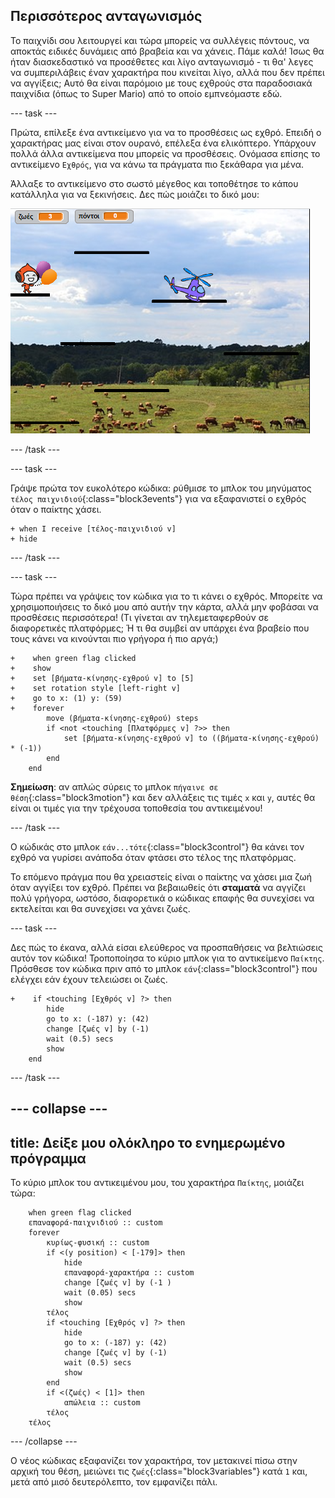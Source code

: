 ## Περισσότερος ανταγωνισμός

Το παιχνίδι σου λειτουργεί και τώρα μπορείς να συλλέγεις πόντους, να αποκτάς ειδικές δυνάμεις από βραβεία και να χάνεις. Πάμε καλά! Ίσως θα ήταν διασκεδαστικό να προσέθετες και λίγο ανταγωνισμό - τι θα' λεγες να συμπεριλάβεις έναν χαρακτήρα που κινείται λίγο, αλλά που δεν πρέπει να αγγίξεις; Αυτό θα είναι παρόμοιο με τους εχθρούς στα παραδοσιακά παιχνίδια \(όπως το Super Mario\) από το οποίο εμπνεόμαστε εδώ.

--- task ---

Πρώτα, επίλεξε ένα αντικείμενο για να το προσθέσεις ως εχθρό. Επειδή ο χαρακτήρας μας είναι στον ουρανό, επέλεξα ένα ελικόπτερο. Υπάρχουν πολλά άλλα αντικείμενα που μπορείς να προσθέσεις. Ονόμασα επίσης το αντικείμενο `Εχθρός`, για να κάνω τα πράγματα πιο ξεκάθαρα για μένα.

Άλλαξε το αντικείμενο στο σωστό μέγεθος και τοποθέτησε το κάπου κατάλληλα για να ξεκινήσεις. Δες πώς μοιάζει το δικό μου:

![Το αντικείμενο εχθρικού ελικοπτέρου](images/enemySprite.png)

--- /task ---

--- task ---

Γράψε πρώτα τον ευκολότερο κώδικα: ρύθμισε το μπλοκ του μηνύματος `τέλος παιχνιδιού`{:class="block3events"} για να εξαφανιστεί ο εχθρός όταν ο παίκτης χάσει.

```blocks3
+ when I receive [τέλος-παιχνιδιού v]
+ hide
```

--- /task ---

--- task ---

Τώρα πρέπει να γράψεις τον κώδικα για το τι κάνει ο εχθρός. Μπορείτε να χρησιμοποιήσεις το δικό μου από αυτήν την κάρτα, αλλά μην φοβάσαι να προσθέσεις περισσότερα! (Τι γίνεται αν τηλεμεταφερθούν σε διαφορετικές πλατφόρμες; Ή τι θα συμβεί αν υπάρχει ένα βραβείο που τους κάνει να κινούνται πιο γρήγορα ή πιο αργά;)

```blocks3
+    when green flag clicked
+    show
+    set [βήματα-κίνησης-εχθρού v] to [5]
+    set rotation style [left-right v]
+    go to x: (1) y: (59)
+    forever
        move (βήματα-κίνησης-εχθρού) steps
        if <not <touching [Πλατφόρμες v] ?>> then
            set [βήματα-κίνησης-εχθρού v] to ((βήματα-κίνησης-εχθρού) * (-1))
        end
    end
```

**Σημείωση**: αν απλώς σύρεις το μπλοκ `πήγαινε σε θέση`{:class="block3motion"} και δεν αλλάξεις τις τιμές `x` και `y`, αυτές θα είναι οι τιμές για την τρέχουσα τοποθεσία του αντικειμένου!

--- /task ---

Ο κώδικάς στο μπλοκ `εάν...τότε`{:class="block3control"} θα κάνει τον εχθρό να γυρίσει ανάποδα όταν φτάσει στο τέλος της πλατφόρμας.

Το επόμενο πράγμα που θα χρειαστείς είναι ο παίκτης να χάσει μια ζωή όταν αγγίξει τον εχθρό. Πρέπει να βεβαιωθείς ότι **σταματά** να αγγίζει πολύ γρήγορα, ωστόσο, διαφορετικά ο κώδικας επαφής θα συνεχίσει να εκτελείται και θα συνεχίσει να χάνει ζωές.

--- task ---

Δες πώς το έκανα, αλλά είσαι ελεύθερος να προσπαθήσεις να βελτιώσεις αυτόν τον κώδικα! Τροποποίησα το κύριο μπλοκ για το αντικείμενο `Παίκτης`. Πρόσθεσε τον κώδικα πριν από το μπλοκ `εάν`{:class="block3control"} που ελέγχει εάν έχουν τελειώσει οι ζωές.

```blocks3
+    if <touching [Εχθρός v] ?> then
        hide
        go to x: (-187) y: (42)
        change [ζωές v] by (-1)
        wait (0.5) secs
        show
    end
```

--- /task ---

--- collapse ---
---
title: Δείξε μου ολόκληρο το ενημερωμένο πρόγραμμα
---

Το κύριο μπλοκ του αντικειμένου μου, του χαρακτήρα `Παίκτης`, μοιάζει τώρα:

```blocks3
    when green flag clicked
    επαναφορά-παιχνιδιού :: custom
    forever
        κυρίως-φυσική :: custom
        if <(y position) < [-179]> then
            hide
            επαναφορά-χαρακτήρα :: custom
            change [ζωές v] by (-1 )
            wait (0.05) secs
            show
        τέλος
        if <touching [Εχθρός v] ?> then
            hide
            go to x: (-187) y: (42)
            change [ζωές v] by (-1)
            wait (0.5) secs
            show
        end
        if <(ζωές) < [1]> then
            απώλεια :: custom
        τέλος
    τέλος
```

--- /collapse ---

Ο νέος κώδικας εξαφανίζει τον χαρακτήρα, τον μετακινεί πίσω στην αρχική του θέση, μειώνει τις `ζωές`{:class="block3variables"} κατά `1` και, μετά από μισό δευτερόλεπτο, τον εμφανίζει πάλι.
